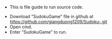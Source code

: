 - This is file guide to run source code.
+ Download "SudokuGame" file in github at https://github.com/giangduong1209/Sudoku-.git
+ Open cmd.
+ Enter "SudokuGame" to run.

